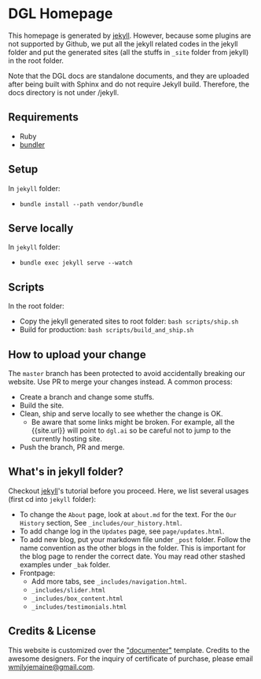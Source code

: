 DGL Homepage
============

This homepage is generated by [jekyll](https://jekyllrb.com/tutorials/home/). However, because some plugins are not
supported by Github, we put all the jekyll related codes in the jekyll folder and put
the generated sites (all the stuffs in `_site` folder from jekyll) in the root folder.

Note that the DGL docs are standalone documents, and they are uploaded after being built with Sphinx and do not require Jekyll build. Therefore, the docs directory is not under /jekyll.

Requirements
------------
* Ruby
* [bundler](https://bundler.io/)

Setup
-----
In `jekyll` folder:
* `bundle install --path vendor/bundle`

Serve locally
-------------
In `jekyll` folder:
* `bundle exec jekyll serve --watch`

Scripts
-------
In the root folder:
* Copy the jekyll generated sites to root folder: `bash scripts/ship.sh`
* Build for production: `bash scripts/build_and_ship.sh`

How to upload your change
-------------------------
The `master` branch has been protected to avoid accidentally breaking our website.
Use PR to merge your changes instead. A common process:
* Create a branch and change some stuffs.
* Build the site.
* Clean, ship and serve locally to see whether the change is OK.
  - Be aware that some links might be broken. For example, all the {{site.url}} will point to
    `dgl.ai` so be careful not to jump to the currently hosting site.
* Push the branch, PR and merge.

What's in jekyll folder?
------------------------
Checkout [jekyll](https://jekyllrb.com/tutorials/home/)'s tutorial before you proceed. Here, we list several usages (first cd into
`jekyll` folder):

* To change the `About` page, look at `about.md` for the text. For the `Our History` section,
  See `_includes/our_history.html`.
* To add change log in the `Updates` page, see `page/updates.html`.
* To add new blog, put your markdown file under `_post` folder. Follow the name convention as
  the other blogs in the folder. This is important for the blog page to render the correct date.
  You may read other stashed examples under `_bak` folder.
* Frontpage:
  - Add more tabs, see `_includes/navigation.html`.
  - `_includes/slider.html`
  - `_includes/box_content.html`
  - `_includes/testimonials.html`

Credits & License
-----------------
This website is customized over the ["documenter"](https://themeforest.net/item/documenter-all-in-one-support-knowledgebase-documentation-website-jekyll-template/21417158) template. Credits to the awesome designers.
For the inquiry of certificate of purchase, please email wmjlyjemaine@gmail.com.
